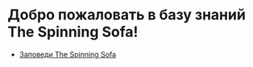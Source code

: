 # Добро пожаловать в базу знаний The Spinning Sofa!

- [Заповеди The Spinning Sofa](Заповеди%20The%20Spinning%20Sofa.md)
